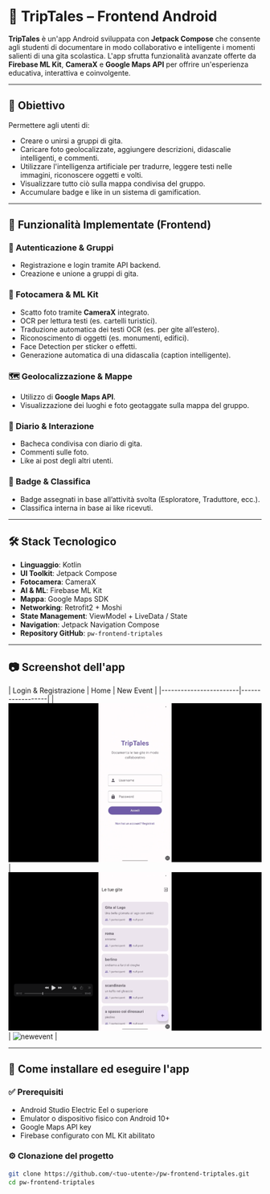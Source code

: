 # 📔 TripTales – Frontend Android

**TripTales** è un'app Android sviluppata con **Jetpack Compose** che consente agli studenti di documentare in modo collaborativo e intelligente i momenti salienti di una gita scolastica. L'app sfrutta funzionalità avanzate offerte da **Firebase ML Kit**, **CameraX** e **Google Maps API** per offrire un'esperienza educativa, interattiva e coinvolgente.

---

## 🎯 Obiettivo

Permettere agli utenti di:
- Creare o unirsi a gruppi di gita.
- Caricare foto geolocalizzate, aggiungere descrizioni, didascalie intelligenti, e commenti.
- Utilizzare l'intelligenza artificiale per tradurre, leggere testi nelle immagini, riconoscere oggetti e volti.
- Visualizzare tutto ciò sulla mappa condivisa del gruppo.
- Accumulare badge e like in un sistema di gamification.

---

## 🧩 Funzionalità Implementate (Frontend)

### 👤 Autenticazione & Gruppi
- Registrazione e login tramite API backend.
- Creazione e unione a gruppi di gita.

### 📸 Fotocamera & ML Kit
- Scatto foto tramite **CameraX** integrato.
- OCR per lettura testi (es. cartelli turistici).
- Traduzione automatica dei testi OCR (es. per gite all’estero).
- Riconoscimento di oggetti (es. monumenti, edifici).
- Face Detection per sticker o effetti.
- Generazione automatica di una didascalia (caption intelligente).

### 🗺️ Geolocalizzazione & Mappe
- Utilizzo di **Google Maps API**.
- Visualizzazione dei luoghi e foto geotaggate sulla mappa del gruppo.

### 💬 Diario & Interazione
- Bacheca condivisa con diario di gita.
- Commenti sulle foto.
- Like ai post degli altri utenti.

### 🏅 Badge & Classifica
- Badge assegnati in base all’attività svolta (Esploratore, Traduttore, ecc.).
- Classifica interna in base ai like ricevuti.

---

## 🛠️ Stack Tecnologico

- **Linguaggio**: Kotlin
- **UI Toolkit**: Jetpack Compose
- **Fotocamera**: CameraX
- **AI & ML**: Firebase ML Kit
- **Mappa**: Google Maps SDK
- **Networking**: Retrofit2 + Moshi
- **State Management**: ViewModel + LiveData / State
- **Navigation**: Jetpack Navigation Compose
- **Repository GitHub**: `pw-frontend-triptales`

---

## 📷 Screenshot dell'app

| Login & Registrazione | Home | New Event |
|------------------------|------------------|
| ![login](images/login.png) | ![home](images/home.png) | ![newevent](newevent/home.png) |

---

## 🧪 Come installare ed eseguire l'app

### ✅ Prerequisiti
- Android Studio Electric Eel o superiore
- Emulator o dispositivo fisico con Android 10+
- Google Maps API key
- Firebase configurato con ML Kit abilitato

### ⚙️ Clonazione del progetto

```bash
git clone https://github.com/<tuo-utente>/pw-frontend-triptales.git
cd pw-frontend-triptales
